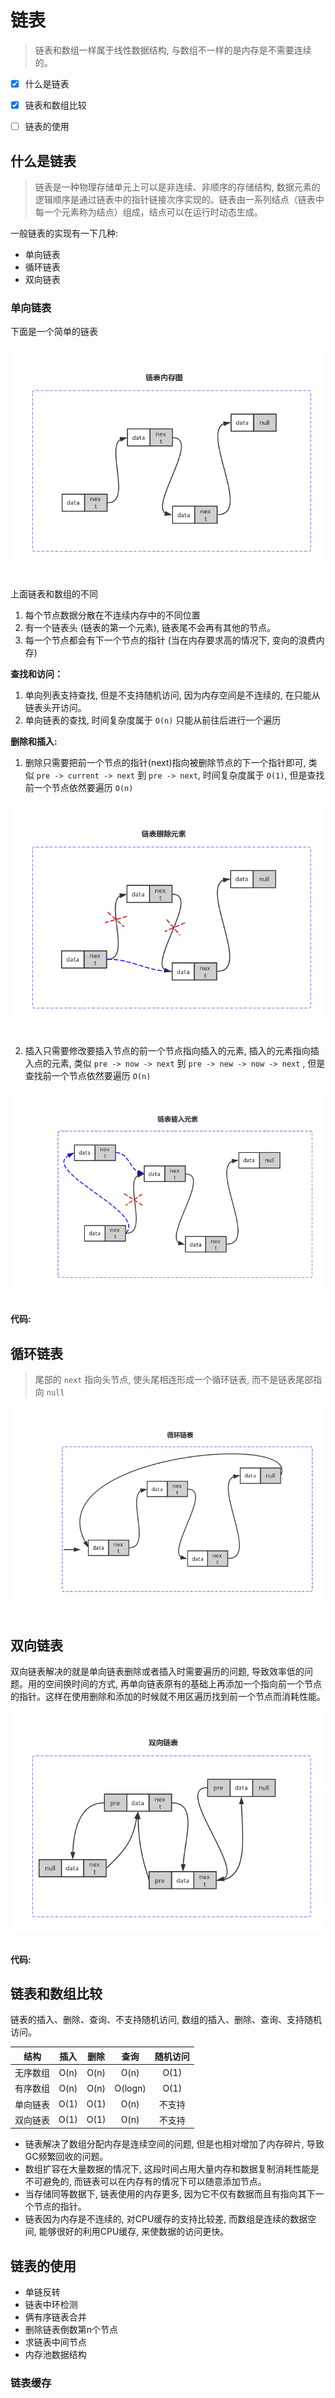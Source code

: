 # 链表
> 链表和数组一样属于线性数据结构, 与数组不一样的是内存是不需要连续的。

- [x] 什么是链表
- [x] 链表和数组比较
- [ ] 链表的使用



## 什么是链表
> 链表是一种物理存储单元上可以是非连续、非顺序的存储结构, 数据元素的逻辑顺序是通过链表中的指针链接次序实现的。链表由一系列结点（链表中每一个元素称为结点）组成，结点可以在运行时动态生成。

一般链表的实现有一下几种:
* 单向链表
* 循环链表
* 双向链表

### 单向链表
下面是一个简单的链表
<div align="center"> <img src="https://github.com/gitXugx/hotchpotch/blob/master/doc/images/data-structure-arithmetic/%E9%93%BE%E8%A1%A8%E5%86%85%E5%AD%98%E5%9B%BE.jpg" /> </div><br>

上面链表和数组的不同
1. 每个节点数据分散在不连续内存中的不同位置
2. 有一个链表头 (链表的第一个元素), 链表尾不会再有其他的节点。
3. 每一个节点都会有下一个节点的指针 (当在内存要求高的情况下, 变向的浪费内存)


**查找和访问：**

1. 单向列表支持查找, 但是不支持随机访问, 因为内存空间是不连续的, 在只能从链表头开访问。
2. 单向链表的查找, 时间复杂度属于 `O(n)` 只能从前往后进行一个遍历


**删除和插入:**

1. 删除只需要把前一个节点的指针(next)指向被删除节点的下一个指针即可, 类似 `pre -> current -> next`  到 `pre -> next`, 时间复杂度属于 `O(1)`, 但是查找前一个节点依然要遍历 `O(n)`

<div align="center"> <img src="https://github.com/gitXugx/hotchpotch/blob/master/doc/images/data-structure-arithmetic/%E9%93%BE%E8%A1%A8%E5%88%A0%E9%99%A4%E5%85%83%E7%B4%A0.jpg" /> </div><br>

2. 插入只需要修改要插入节点的前一个节点指向插入的元素, 插入的元素指向插入点的元素, 类似 `pre -> now -> next` 到 `pre -> new -> now -> next` , 但是查找前一个节点依然要遍历 `O(n)`

<div align="center"> <img src="https://github.com/gitXugx/hotchpotch/blob/master/doc/images/data-structure-arithmetic/%E9%93%BE%E8%A1%A8%E6%8F%92%E5%85%A5%E5%85%83%E7%B4%A0.jpg" /> </div><br>

**代码:**


## 循环链表
> 尾部的 `next` 指向头节点, 使头尾相连形成一个循环链表, 而不是链表尾部指向 `null`

<div align="center"> <img src="https://github.com/gitXugx/hotchpotch/blob/master/doc/images/data-structure-arithmetic/%E5%BE%AA%E7%8E%AF%E9%93%BE%E8%A1%A8.jpg" /> </div><br>


## 双向链表
双向链表解决的就是单向链表删除或者插入时需要遍历的问题, 导致效率低的问题。用的空间换时间的方式, 再单向链表原有的基础上再添加一个指向前一个节点的指针。这样在使用删除和添加的时候就不用区遍历找到前一个节点而消耗性能。

<div align="center"> <img src="https://github.com/gitXugx/hotchpotch/blob/master/doc/images/data-structure-arithmetic/%E5%8F%8C%E5%90%91%E9%93%BE%E8%A1%A8.jpg" /> </div><br>


**代码:**


## 链表和数组比较
链表的插入、删除、查询、不支持随机访问, 数组的插入、删除、查询、支持随机访问。

|结构|插入|删除|查询|随机访问|
|:--:|:--:|:--:|:---:|:----:|
|无序数组|O(n)|O(n)|O(n)|O(1)|
|有序数组|O(n)|O(n)|O(logn)|O(1)|
|单向链表|O(1)|O(1)|O(n)|不支持|
|双向链表|O(1)|O(1)|O(n)|不支持|

- 链表解决了数组分配内存是连续空间的问题, 但是也相对增加了内存碎片, 导致GC频繁回收的问题。
- 数组扩容在大量数据的情况下, 这段时间占用大量内存和数据复制消耗性能是不可避免的, 而链表可以在内存有的情况下可以随意添加节点。
- 当存储同等数据下, 链表使用的内存更多, 因为它不仅有数据而且有指向其下一个节点的指针。
- 链表因为内存是不连续的, 对CPU缓存的支持比较差, 而数组是连续的数据空间, 能够很好的利用CPU缓存, 来使数据的访问更快。
  
## 链表的使用

* 单链反转
* 链表中环检测
* 俩有序链表合并
* 删除链表倒数第n个节点
* 求链表中间节点
* 内存池数据结构

### 链表缓存









